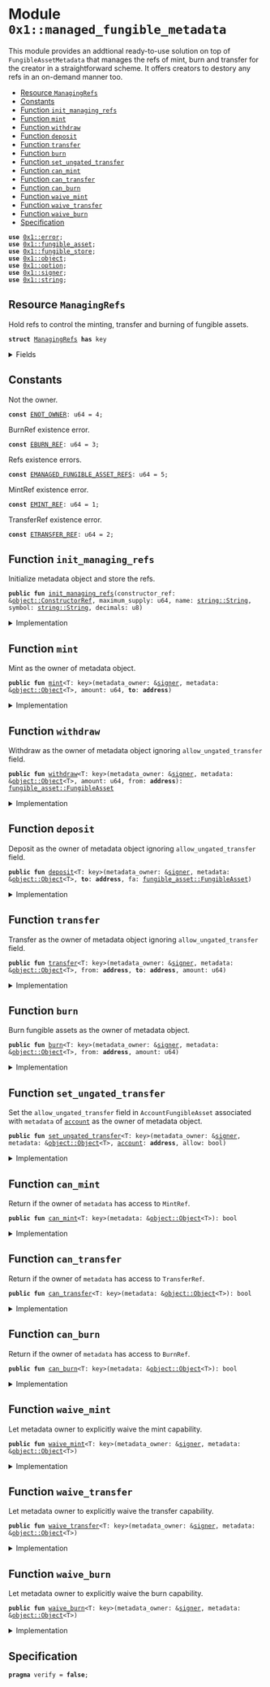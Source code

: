 
<a name="0x1_managed_fungible_metadata"></a>

# Module `0x1::managed_fungible_metadata`

This module provides an addtional ready-to-use solution on top of <code>FungibleAssetMetadata</code> that manages the refs of
mint, burn and transfer for the creator in a straightforward scheme. It offers creators to destory any refs in an
on-demand manner too.


-  [Resource `ManagingRefs`](#0x1_managed_fungible_metadata_ManagingRefs)
-  [Constants](#@Constants_0)
-  [Function `init_managing_refs`](#0x1_managed_fungible_metadata_init_managing_refs)
-  [Function `mint`](#0x1_managed_fungible_metadata_mint)
-  [Function `withdraw`](#0x1_managed_fungible_metadata_withdraw)
-  [Function `deposit`](#0x1_managed_fungible_metadata_deposit)
-  [Function `transfer`](#0x1_managed_fungible_metadata_transfer)
-  [Function `burn`](#0x1_managed_fungible_metadata_burn)
-  [Function `set_ungated_transfer`](#0x1_managed_fungible_metadata_set_ungated_transfer)
-  [Function `can_mint`](#0x1_managed_fungible_metadata_can_mint)
-  [Function `can_transfer`](#0x1_managed_fungible_metadata_can_transfer)
-  [Function `can_burn`](#0x1_managed_fungible_metadata_can_burn)
-  [Function `waive_mint`](#0x1_managed_fungible_metadata_waive_mint)
-  [Function `waive_transfer`](#0x1_managed_fungible_metadata_waive_transfer)
-  [Function `waive_burn`](#0x1_managed_fungible_metadata_waive_burn)
-  [Specification](#@Specification_1)


<pre><code><b>use</b> <a href="..\../aptos-stdlib\../move-stdlib\doc\error.md#0x1_error">0x1::error</a>;
<b>use</b> <a href="fungible_asset.md#0x1_fungible_asset">0x1::fungible_asset</a>;
<b>use</b> <a href="fungible_store.md#0x1_fungible_store">0x1::fungible_store</a>;
<b>use</b> <a href="object.md#0x1_object">0x1::object</a>;
<b>use</b> <a href="..\../aptos-stdlib\../move-stdlib\doc\option.md#0x1_option">0x1::option</a>;
<b>use</b> <a href="..\../aptos-stdlib\../move-stdlib\doc\signer.md#0x1_signer">0x1::signer</a>;
<b>use</b> <a href="..\../aptos-stdlib\../move-stdlib\doc\string.md#0x1_string">0x1::string</a>;
</code></pre>



<a name="0x1_managed_fungible_metadata_ManagingRefs"></a>

## Resource `ManagingRefs`

Hold refs to control the minting, transfer and burning of fungible assets.


<pre><code><b>struct</b> <a href="managed_fungible_metadata.md#0x1_managed_fungible_metadata_ManagingRefs">ManagingRefs</a> <b>has</b> key
</code></pre>



<details>
<summary>Fields</summary>


<dl>
<dt>
<code>mint: <a href="..\../aptos-stdlib\../move-stdlib\doc\option.md#0x1_option_Option">option::Option</a>&lt;<a href="fungible_asset.md#0x1_fungible_asset_MintRef">fungible_asset::MintRef</a>&gt;</code>
</dt>
<dd>

</dd>
<dt>
<code>transfer: <a href="..\../aptos-stdlib\../move-stdlib\doc\option.md#0x1_option_Option">option::Option</a>&lt;<a href="fungible_asset.md#0x1_fungible_asset_TransferRef">fungible_asset::TransferRef</a>&gt;</code>
</dt>
<dd>

</dd>
<dt>
<code>burn: <a href="..\../aptos-stdlib\../move-stdlib\doc\option.md#0x1_option_Option">option::Option</a>&lt;<a href="fungible_asset.md#0x1_fungible_asset_BurnRef">fungible_asset::BurnRef</a>&gt;</code>
</dt>
<dd>

</dd>
</dl>


</details>

<a name="@Constants_0"></a>

## Constants


<a name="0x1_managed_fungible_metadata_ENOT_OWNER"></a>

Not the owner.


<pre><code><b>const</b> <a href="managed_fungible_metadata.md#0x1_managed_fungible_metadata_ENOT_OWNER">ENOT_OWNER</a>: u64 = 4;
</code></pre>



<a name="0x1_managed_fungible_metadata_EBURN_REF"></a>

BurnRef existence error.


<pre><code><b>const</b> <a href="managed_fungible_metadata.md#0x1_managed_fungible_metadata_EBURN_REF">EBURN_REF</a>: u64 = 3;
</code></pre>



<a name="0x1_managed_fungible_metadata_EMANAGED_FUNGIBLE_ASSET_REFS"></a>

Refs existence errors.


<pre><code><b>const</b> <a href="managed_fungible_metadata.md#0x1_managed_fungible_metadata_EMANAGED_FUNGIBLE_ASSET_REFS">EMANAGED_FUNGIBLE_ASSET_REFS</a>: u64 = 5;
</code></pre>



<a name="0x1_managed_fungible_metadata_EMINT_REF"></a>

MintRef existence error.


<pre><code><b>const</b> <a href="managed_fungible_metadata.md#0x1_managed_fungible_metadata_EMINT_REF">EMINT_REF</a>: u64 = 1;
</code></pre>



<a name="0x1_managed_fungible_metadata_ETRANSFER_REF"></a>

TransferRef existence error.


<pre><code><b>const</b> <a href="managed_fungible_metadata.md#0x1_managed_fungible_metadata_ETRANSFER_REF">ETRANSFER_REF</a>: u64 = 2;
</code></pre>



<a name="0x1_managed_fungible_metadata_init_managing_refs"></a>

## Function `init_managing_refs`

Initialize metadata object and store the refs.


<pre><code><b>public</b> <b>fun</b> <a href="managed_fungible_metadata.md#0x1_managed_fungible_metadata_init_managing_refs">init_managing_refs</a>(constructor_ref: &<a href="object.md#0x1_object_ConstructorRef">object::ConstructorRef</a>, maximum_supply: u64, name: <a href="..\../aptos-stdlib\../move-stdlib\doc\string.md#0x1_string_String">string::String</a>, symbol: <a href="..\../aptos-stdlib\../move-stdlib\doc\string.md#0x1_string_String">string::String</a>, decimals: u8)
</code></pre>



<details>
<summary>Implementation</summary>


<pre><code><b>public</b> <b>fun</b> <a href="managed_fungible_metadata.md#0x1_managed_fungible_metadata_init_managing_refs">init_managing_refs</a>(
    constructor_ref: &ConstructorRef,
    maximum_supply: u64,
    name: String,
    symbol: String,
    decimals: u8
) {
    <b>let</b> (mint_ref, transfer_ref, burn_ref) = <a href="fungible_asset.md#0x1_fungible_asset_init_metadata">fungible_asset::init_metadata</a>(
        constructor_ref,
        maximum_supply,
        name,
        symbol,
        decimals
    );
    <b>let</b> metadata_object_signer = <a href="object.md#0x1_object_generate_signer">object::generate_signer</a>(constructor_ref);
    <b>move_to</b>(
        &metadata_object_signer,
        <a href="managed_fungible_metadata.md#0x1_managed_fungible_metadata_ManagingRefs">ManagingRefs</a> {
            mint: <a href="..\../aptos-stdlib\../move-stdlib\doc\option.md#0x1_option_some">option::some</a>(mint_ref), transfer: <a href="..\../aptos-stdlib\../move-stdlib\doc\option.md#0x1_option_some">option::some</a>(transfer_ref), burn: <a href="..\../aptos-stdlib\../move-stdlib\doc\option.md#0x1_option_some">option::some</a>(burn_ref)
        }
    )
}
</code></pre>



</details>

<a name="0x1_managed_fungible_metadata_mint"></a>

## Function `mint`

Mint as the owner of metadata object.


<pre><code><b>public</b> <b>fun</b> <a href="managed_fungible_metadata.md#0x1_managed_fungible_metadata_mint">mint</a>&lt;T: key&gt;(metadata_owner: &<a href="..\../aptos-stdlib\../move-stdlib\doc\signer.md#0x1_signer">signer</a>, metadata: &<a href="object.md#0x1_object_Object">object::Object</a>&lt;T&gt;, amount: u64, <b>to</b>: <b>address</b>)
</code></pre>



<details>
<summary>Implementation</summary>


<pre><code><b>public</b> <b>fun</b> <a href="managed_fungible_metadata.md#0x1_managed_fungible_metadata_mint">mint</a>&lt;T: key&gt;(
    metadata_owner: &<a href="..\../aptos-stdlib\../move-stdlib\doc\signer.md#0x1_signer">signer</a>,
    metadata: &Object&lt;T&gt;,
    amount: u64,
    <b>to</b>: <b>address</b>
) <b>acquires</b> <a href="managed_fungible_metadata.md#0x1_managed_fungible_metadata_ManagingRefs">ManagingRefs</a> {
    assert_owner(metadata_owner, metadata);
    <b>let</b> mint_ref = borrow_mint_from_refs(metadata);
    <b>let</b> fa = <a href="fungible_asset.md#0x1_fungible_asset_mint">fungible_asset::mint</a>(mint_ref, amount);
    <a href="fungible_store.md#0x1_fungible_store_deposit">fungible_store::deposit</a>(fa, <b>to</b>);
}
</code></pre>



</details>

<a name="0x1_managed_fungible_metadata_withdraw"></a>

## Function `withdraw`

Withdraw as the owner of metadata object ignoring <code>allow_ungated_transfer</code> field.


<pre><code><b>public</b> <b>fun</b> <a href="managed_fungible_metadata.md#0x1_managed_fungible_metadata_withdraw">withdraw</a>&lt;T: key&gt;(metadata_owner: &<a href="..\../aptos-stdlib\../move-stdlib\doc\signer.md#0x1_signer">signer</a>, metadata: &<a href="object.md#0x1_object_Object">object::Object</a>&lt;T&gt;, amount: u64, from: <b>address</b>): <a href="fungible_asset.md#0x1_fungible_asset_FungibleAsset">fungible_asset::FungibleAsset</a>
</code></pre>



<details>
<summary>Implementation</summary>


<pre><code><b>public</b> <b>fun</b> <a href="managed_fungible_metadata.md#0x1_managed_fungible_metadata_withdraw">withdraw</a>&lt;T: key&gt;(
    metadata_owner: &<a href="..\../aptos-stdlib\../move-stdlib\doc\signer.md#0x1_signer">signer</a>,
    metadata: &Object&lt;T&gt;,
    amount: u64,
    from: <b>address</b>,
): FungibleAsset <b>acquires</b> <a href="managed_fungible_metadata.md#0x1_managed_fungible_metadata_ManagingRefs">ManagingRefs</a> {
    assert_owner(metadata_owner, metadata);
    <b>let</b> transfer_ref = borrow_transfer_from_refs(metadata);
    <a href="fungible_store.md#0x1_fungible_store_withdraw_with_ref">fungible_store::withdraw_with_ref</a>(transfer_ref, from, amount)
}
</code></pre>



</details>

<a name="0x1_managed_fungible_metadata_deposit"></a>

## Function `deposit`

Deposit as the owner of metadata object ignoring <code>allow_ungated_transfer</code> field.


<pre><code><b>public</b> <b>fun</b> <a href="managed_fungible_metadata.md#0x1_managed_fungible_metadata_deposit">deposit</a>&lt;T: key&gt;(metadata_owner: &<a href="..\../aptos-stdlib\../move-stdlib\doc\signer.md#0x1_signer">signer</a>, metadata: &<a href="object.md#0x1_object_Object">object::Object</a>&lt;T&gt;, <b>to</b>: <b>address</b>, fa: <a href="fungible_asset.md#0x1_fungible_asset_FungibleAsset">fungible_asset::FungibleAsset</a>)
</code></pre>



<details>
<summary>Implementation</summary>


<pre><code><b>public</b> <b>fun</b> <a href="managed_fungible_metadata.md#0x1_managed_fungible_metadata_deposit">deposit</a>&lt;T: key&gt;(
    metadata_owner: &<a href="..\../aptos-stdlib\../move-stdlib\doc\signer.md#0x1_signer">signer</a>,
    metadata: &Object&lt;T&gt;,
    <b>to</b>: <b>address</b>,
    fa: FungibleAsset
) <b>acquires</b> <a href="managed_fungible_metadata.md#0x1_managed_fungible_metadata_ManagingRefs">ManagingRefs</a> {
    assert_owner(metadata_owner, metadata);
    <b>let</b> transfer_ref = borrow_transfer_from_refs(metadata);
    <a href="fungible_store.md#0x1_fungible_store_deposit_with_ref">fungible_store::deposit_with_ref</a>(transfer_ref, <b>to</b>, fa);
}
</code></pre>



</details>

<a name="0x1_managed_fungible_metadata_transfer"></a>

## Function `transfer`

Transfer as the owner of metadata object ignoring <code>allow_ungated_transfer</code> field.


<pre><code><b>public</b> <b>fun</b> <a href="managed_fungible_metadata.md#0x1_managed_fungible_metadata_transfer">transfer</a>&lt;T: key&gt;(metadata_owner: &<a href="..\../aptos-stdlib\../move-stdlib\doc\signer.md#0x1_signer">signer</a>, metadata: &<a href="object.md#0x1_object_Object">object::Object</a>&lt;T&gt;, from: <b>address</b>, <b>to</b>: <b>address</b>, amount: u64)
</code></pre>



<details>
<summary>Implementation</summary>


<pre><code><b>public</b> <b>fun</b> <a href="managed_fungible_metadata.md#0x1_managed_fungible_metadata_transfer">transfer</a>&lt;T: key&gt;(
    metadata_owner: &<a href="..\../aptos-stdlib\../move-stdlib\doc\signer.md#0x1_signer">signer</a>,
    metadata: &Object&lt;T&gt;,
    from: <b>address</b>,
    <b>to</b>: <b>address</b>,
    amount: u64,
) <b>acquires</b> <a href="managed_fungible_metadata.md#0x1_managed_fungible_metadata_ManagingRefs">ManagingRefs</a> {
    assert_owner(metadata_owner, metadata);
    <b>let</b> transfer_ref = borrow_transfer_from_refs(metadata);
    <a href="fungible_store.md#0x1_fungible_store_transfer_with_ref">fungible_store::transfer_with_ref</a>(transfer_ref, from, <b>to</b>, amount);
}
</code></pre>



</details>

<a name="0x1_managed_fungible_metadata_burn"></a>

## Function `burn`

Burn fungible assets as the owner of metadata object.


<pre><code><b>public</b> <b>fun</b> <a href="managed_fungible_metadata.md#0x1_managed_fungible_metadata_burn">burn</a>&lt;T: key&gt;(metadata_owner: &<a href="..\../aptos-stdlib\../move-stdlib\doc\signer.md#0x1_signer">signer</a>, metadata: &<a href="object.md#0x1_object_Object">object::Object</a>&lt;T&gt;, from: <b>address</b>, amount: u64)
</code></pre>



<details>
<summary>Implementation</summary>


<pre><code><b>public</b> <b>fun</b> <a href="managed_fungible_metadata.md#0x1_managed_fungible_metadata_burn">burn</a>&lt;T: key&gt;(
    metadata_owner: &<a href="..\../aptos-stdlib\../move-stdlib\doc\signer.md#0x1_signer">signer</a>,
    metadata: &Object&lt;T&gt;,
    from: <b>address</b>,
    amount: u64
) <b>acquires</b> <a href="managed_fungible_metadata.md#0x1_managed_fungible_metadata_ManagingRefs">ManagingRefs</a> {
    assert_owner(metadata_owner, metadata);
    <b>let</b> burn_ref = borrow_burn_from_refs(metadata);
    <a href="fungible_store.md#0x1_fungible_store_burn">fungible_store::burn</a>(burn_ref, from, amount);
}
</code></pre>



</details>

<a name="0x1_managed_fungible_metadata_set_ungated_transfer"></a>

## Function `set_ungated_transfer`

Set the <code>allow_ungated_transfer</code> field in <code>AccountFungibleAsset</code> associated with <code>metadata</code> of <code><a href="account.md#0x1_account">account</a></code> as the
owner of metadata object.


<pre><code><b>public</b> <b>fun</b> <a href="managed_fungible_metadata.md#0x1_managed_fungible_metadata_set_ungated_transfer">set_ungated_transfer</a>&lt;T: key&gt;(metadata_owner: &<a href="..\../aptos-stdlib\../move-stdlib\doc\signer.md#0x1_signer">signer</a>, metadata: &<a href="object.md#0x1_object_Object">object::Object</a>&lt;T&gt;, <a href="account.md#0x1_account">account</a>: <b>address</b>, allow: bool)
</code></pre>



<details>
<summary>Implementation</summary>


<pre><code><b>public</b> <b>fun</b> <a href="managed_fungible_metadata.md#0x1_managed_fungible_metadata_set_ungated_transfer">set_ungated_transfer</a>&lt;T: key&gt;(
    metadata_owner: &<a href="..\../aptos-stdlib\../move-stdlib\doc\signer.md#0x1_signer">signer</a>,
    metadata: &Object&lt;T&gt;,
    <a href="account.md#0x1_account">account</a>: <b>address</b>,
    allow: bool
) <b>acquires</b> <a href="managed_fungible_metadata.md#0x1_managed_fungible_metadata_ManagingRefs">ManagingRefs</a> {
    assert_owner(metadata_owner, metadata);
    <b>let</b> transfer_ref = borrow_transfer_from_refs(metadata);
    <a href="fungible_store.md#0x1_fungible_store_set_ungated_transfer">fungible_store::set_ungated_transfer</a>(transfer_ref, <a href="account.md#0x1_account">account</a>, allow);
}
</code></pre>



</details>

<a name="0x1_managed_fungible_metadata_can_mint"></a>

## Function `can_mint`

Return if the owner of <code>metadata</code> has access to <code>MintRef</code>.


<pre><code><b>public</b> <b>fun</b> <a href="managed_fungible_metadata.md#0x1_managed_fungible_metadata_can_mint">can_mint</a>&lt;T: key&gt;(metadata: &<a href="object.md#0x1_object_Object">object::Object</a>&lt;T&gt;): bool
</code></pre>



<details>
<summary>Implementation</summary>


<pre><code><b>public</b> <b>fun</b> <a href="managed_fungible_metadata.md#0x1_managed_fungible_metadata_can_mint">can_mint</a>&lt;T: key&gt;(metadata: &Object&lt;T&gt;): bool <b>acquires</b> <a href="managed_fungible_metadata.md#0x1_managed_fungible_metadata_ManagingRefs">ManagingRefs</a> {
    <a href="..\../aptos-stdlib\../move-stdlib\doc\option.md#0x1_option_is_some">option::is_some</a>(&borrow_refs(metadata).mint)
}
</code></pre>



</details>

<a name="0x1_managed_fungible_metadata_can_transfer"></a>

## Function `can_transfer`

Return if the owner of <code>metadata</code> has access to <code>TransferRef</code>.


<pre><code><b>public</b> <b>fun</b> <a href="managed_fungible_metadata.md#0x1_managed_fungible_metadata_can_transfer">can_transfer</a>&lt;T: key&gt;(metadata: &<a href="object.md#0x1_object_Object">object::Object</a>&lt;T&gt;): bool
</code></pre>



<details>
<summary>Implementation</summary>


<pre><code><b>public</b> <b>fun</b> <a href="managed_fungible_metadata.md#0x1_managed_fungible_metadata_can_transfer">can_transfer</a>&lt;T: key&gt;(metadata: &Object&lt;T&gt;): bool <b>acquires</b> <a href="managed_fungible_metadata.md#0x1_managed_fungible_metadata_ManagingRefs">ManagingRefs</a> {
    <a href="..\../aptos-stdlib\../move-stdlib\doc\option.md#0x1_option_is_some">option::is_some</a>(&borrow_refs(metadata).transfer)
}
</code></pre>



</details>

<a name="0x1_managed_fungible_metadata_can_burn"></a>

## Function `can_burn`

Return if the owner of <code>metadata</code> has access to <code>BurnRef</code>.


<pre><code><b>public</b> <b>fun</b> <a href="managed_fungible_metadata.md#0x1_managed_fungible_metadata_can_burn">can_burn</a>&lt;T: key&gt;(metadata: &<a href="object.md#0x1_object_Object">object::Object</a>&lt;T&gt;): bool
</code></pre>



<details>
<summary>Implementation</summary>


<pre><code><b>public</b> <b>fun</b> <a href="managed_fungible_metadata.md#0x1_managed_fungible_metadata_can_burn">can_burn</a>&lt;T: key&gt;(metadata: &Object&lt;T&gt;): bool <b>acquires</b> <a href="managed_fungible_metadata.md#0x1_managed_fungible_metadata_ManagingRefs">ManagingRefs</a> {
    <a href="..\../aptos-stdlib\../move-stdlib\doc\option.md#0x1_option_is_some">option::is_some</a>(&borrow_refs(metadata).burn)
}
</code></pre>



</details>

<a name="0x1_managed_fungible_metadata_waive_mint"></a>

## Function `waive_mint`

Let metadata owner to explicitly waive the mint capability.


<pre><code><b>public</b> <b>fun</b> <a href="managed_fungible_metadata.md#0x1_managed_fungible_metadata_waive_mint">waive_mint</a>&lt;T: key&gt;(metadata_owner: &<a href="..\../aptos-stdlib\../move-stdlib\doc\signer.md#0x1_signer">signer</a>, metadata: &<a href="object.md#0x1_object_Object">object::Object</a>&lt;T&gt;)
</code></pre>



<details>
<summary>Implementation</summary>


<pre><code><b>public</b> <b>fun</b> <a href="managed_fungible_metadata.md#0x1_managed_fungible_metadata_waive_mint">waive_mint</a>&lt;T: key&gt;(
    metadata_owner: &<a href="..\../aptos-stdlib\../move-stdlib\doc\signer.md#0x1_signer">signer</a>,
    metadata: &Object&lt;T&gt;
) <b>acquires</b> <a href="managed_fungible_metadata.md#0x1_managed_fungible_metadata_ManagingRefs">ManagingRefs</a> {
    <b>let</b> mint_ref = &<b>mut</b> borrow_refs_mut(metadata_owner, metadata).mint;
    <b>assert</b>!(<a href="..\../aptos-stdlib\../move-stdlib\doc\option.md#0x1_option_is_some">option::is_some</a>(mint_ref), <a href="..\../aptos-stdlib\../move-stdlib\doc\error.md#0x1_error_not_found">error::not_found</a>(<a href="managed_fungible_metadata.md#0x1_managed_fungible_metadata_EMINT_REF">EMINT_REF</a>));
    <a href="..\../aptos-stdlib\../move-stdlib\doc\option.md#0x1_option_extract">option::extract</a>(mint_ref);
}
</code></pre>



</details>

<a name="0x1_managed_fungible_metadata_waive_transfer"></a>

## Function `waive_transfer`

Let metadata owner to explicitly waive the transfer capability.


<pre><code><b>public</b> <b>fun</b> <a href="managed_fungible_metadata.md#0x1_managed_fungible_metadata_waive_transfer">waive_transfer</a>&lt;T: key&gt;(metadata_owner: &<a href="..\../aptos-stdlib\../move-stdlib\doc\signer.md#0x1_signer">signer</a>, metadata: &<a href="object.md#0x1_object_Object">object::Object</a>&lt;T&gt;)
</code></pre>



<details>
<summary>Implementation</summary>


<pre><code><b>public</b> <b>fun</b> <a href="managed_fungible_metadata.md#0x1_managed_fungible_metadata_waive_transfer">waive_transfer</a>&lt;T: key&gt;(
    metadata_owner: &<a href="..\../aptos-stdlib\../move-stdlib\doc\signer.md#0x1_signer">signer</a>,
    metadata: &Object&lt;T&gt;
) <b>acquires</b> <a href="managed_fungible_metadata.md#0x1_managed_fungible_metadata_ManagingRefs">ManagingRefs</a> {
    <b>let</b> transfer_ref = &<b>mut</b> borrow_refs_mut(metadata_owner, metadata).transfer;
    <b>assert</b>!(<a href="..\../aptos-stdlib\../move-stdlib\doc\option.md#0x1_option_is_some">option::is_some</a>(transfer_ref), <a href="..\../aptos-stdlib\../move-stdlib\doc\error.md#0x1_error_not_found">error::not_found</a>(<a href="managed_fungible_metadata.md#0x1_managed_fungible_metadata_ETRANSFER_REF">ETRANSFER_REF</a>));
    <a href="..\../aptos-stdlib\../move-stdlib\doc\option.md#0x1_option_extract">option::extract</a>(transfer_ref);
}
</code></pre>



</details>

<a name="0x1_managed_fungible_metadata_waive_burn"></a>

## Function `waive_burn`

Let metadata owner to explicitly waive the burn capability.


<pre><code><b>public</b> <b>fun</b> <a href="managed_fungible_metadata.md#0x1_managed_fungible_metadata_waive_burn">waive_burn</a>&lt;T: key&gt;(metadata_owner: &<a href="..\../aptos-stdlib\../move-stdlib\doc\signer.md#0x1_signer">signer</a>, metadata: &<a href="object.md#0x1_object_Object">object::Object</a>&lt;T&gt;)
</code></pre>



<details>
<summary>Implementation</summary>


<pre><code><b>public</b> <b>fun</b> <a href="managed_fungible_metadata.md#0x1_managed_fungible_metadata_waive_burn">waive_burn</a>&lt;T: key&gt;(
    metadata_owner: &<a href="..\../aptos-stdlib\../move-stdlib\doc\signer.md#0x1_signer">signer</a>,
    metadata: &Object&lt;T&gt;
) <b>acquires</b> <a href="managed_fungible_metadata.md#0x1_managed_fungible_metadata_ManagingRefs">ManagingRefs</a> {
    <b>let</b> burn_ref = &<b>mut</b> borrow_refs_mut(metadata_owner, metadata).burn;
    <b>assert</b>!(<a href="..\../aptos-stdlib\../move-stdlib\doc\option.md#0x1_option_is_some">option::is_some</a>(burn_ref), <a href="..\../aptos-stdlib\../move-stdlib\doc\error.md#0x1_error_not_found">error::not_found</a>(<a href="managed_fungible_metadata.md#0x1_managed_fungible_metadata_ETRANSFER_REF">ETRANSFER_REF</a>));
    <a href="..\../aptos-stdlib\../move-stdlib\doc\option.md#0x1_option_extract">option::extract</a>(burn_ref);
}
</code></pre>



</details>

<a name="@Specification_1"></a>

## Specification



<pre><code><b>pragma</b> verify = <b>false</b>;
</code></pre>


[move-book]: https://aptos.dev/guides/move-guides/book/SUMMARY

